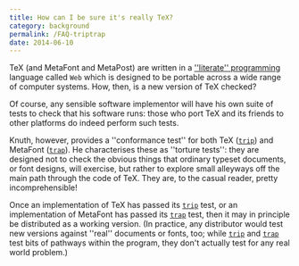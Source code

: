 ```yaml
---
title: How can I be sure it's really TeX?
category: background
permalink: /FAQ-triptrap
date: 2014-06-10
---
```


TeX (and MetaFont and MetaPost) are written in a
  [''literate'' programming](FAQ-lit) language called `Web`
which is designed to be portable across a wide range of computer
systems.  How, then, is a new version of TeX checked?

Of course, any sensible software implementor will have his own suite
of tests to check that his software runs: those who port TeX and
its friends to other platforms do indeed perform such tests.

Knuth, however, provides a ''conformance test'' for both TeX
([`trip`](https://ctan.org/pkg/tex)) and MetaFont ([`trap`](https://ctan.org/pkg/metafont)).
He characterises these as ''torture tests'': they are designed not to
check the obvious things that ordinary typeset documents, or font
designs, will exercise, but rather to explore small alleyways off the
main path through the code of TeX.  They are, to the casual reader,
pretty incomprehensible!

Once an implementation of TeX has passed its [`trip`](https://ctan.org/pkg/tex) test, or
an implementation of MetaFont has passed its [`trap`](https://ctan.org/pkg/metafont) test, then it
may in principle be distributed as a working version.  (In practice,
any distributor would test new versions against ''real'' documents or
fonts, too; while [`trip`](https://ctan.org/pkg/tex) and [`trap`](https://ctan.org/pkg/metafont) test bits of
pathways within the program, they don't actually test for any real
world problem.)

